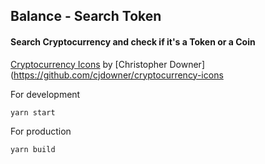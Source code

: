 ## Balance - Search Token

#### Search Cryptocurrency and check if it's a Token or a Coin

[Cryptocurrency Icons](https://github.com/cjdowner/cryptocurrency-icons) by [Christopher Downer](https://github.com/cjdowner/cryptocurrency-icons

For development

`yarn start`

For production

`yarn build`

